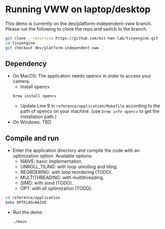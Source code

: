 # Running VWW on laptop/desktop

This demo is currently on the dev/platform-independent-vww branch. Please run the following to clone the repo and switch to the branch.

```bash
git clone --recursive https://github.com/mit-han-lab/tinyengine.git
cd tinyengine
git checkout dev/platform-independent-vww
```

## Dependency

- On MacOS: The application needs opencv in order to access your camera.
  - Install opencv
  ```bash
  brew install opencv
  ```
  - Update Line 9 in `reference/application/Makefile` according to the path of opencv on your machine. (use `brew info opencv` to get the installation path.)
- On Windows: TBD

## Compile and run

- Enter the application directory and compile the code with an optimization option. Available options:
  - NAIVE: basic implementation.
  - UNROLL_TILING: with loop unrolling and tiling.
  - REORDERING: with loop reordering (TODO).
  - MULTITHREADING: with multithreading.
  - SIMD: with simd (TODO).
  - OPT: with all optimization (TODO).

```bash
cd reference/application
make OPTFLAG=NAIVE
```

- Run the demo
  ```bash
  ./main
  ```
